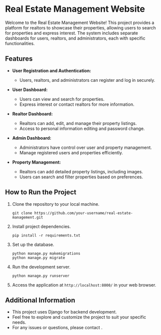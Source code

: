 # Real Estate Management Website

Welcome to the Real Estate Management Website! This project provides a platform for realtors to showcase their properties, allowing users to search for properties and express interest. The system includes separate dashboards for users, realtors, and administrators, each with specific functionalities.

## Features

- **User Registration and Authentication:**
  - Users, realtors, and administrators can register and log in securely.

- **User Dashboard:**
  - Users can view and search for properties.
  - Express interest or contact realtors for more information.

- **Realtor Dashboard:**
  - Realtors can add, edit, and manage their property listings.
  - Access to personal information editing and password change.

- **Admin Dashboard:**
  - Administrators have control over user and property management.
  - Manage registered users and properties efficiently.

- **Property Management:**
  - Realtors can add detailed property listings, including images.
  - Users can search and filter properties based on preferences.

## How to Run the Project

1. Clone the repository to your local machine.
   ```
   git clone https://github.com/your-username/real-estate-management.git
   ```

2. Install project dependencies.
   ```
   pip install -r requirements.txt
   ```

3. Set up the database.
   ```
   python manage.py makemigrations
   python manage.py migrate
   ```

4. Run the development server.
   ```
   python manage.py runserver
   ```

5. Access the application at `http://localhost:8000/` in your web browser.

## Additional Information

- This project uses Django for backend development.
- Feel free to explore and customize the project to suit your specific needs.
- For any issues or questions, please contact .

